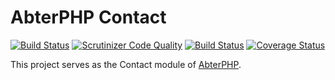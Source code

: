 # AbterPHP Contact

[![Build Status](https://github.com/abterphp/contact/actions/workflows/ci.yml/badge.svg?branch=master)](https://github.com/abterphp/contact/actions)
[![Scrutinizer Code Quality](https://scrutinizer-ci.com/g/abterphp/contact/badges/quality-score.png?b=master)](https://scrutinizer-ci.com/g/abterphp/contact/?branch=master)
[![Build Status](https://scrutinizer-ci.com/g/abterphp/contact/badges/build.png?b=master)](https://scrutinizer-ci.com/g/abterphp/contact/build-status/master)
[![Coverage Status](https://coveralls.io/repos/github/abterphp/contact/badge.svg)](https://coveralls.io/github/abterphp/contact)

This project serves as the Contact module of [AbterPHP](https://github.com/abtercms/abterphp).
